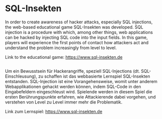 # SQL-Insekten

In order to create awareness of hacker attacks, especially SQL injections, the web-based educational game SQL-Insekten was developed. SQL injection is a procedure with which, among other things, web applications can be hacked by injecting SQL code into the input fields. In this game, players will experience the first points of contact how attackers act and understand the problem increasingly from level to level. 

Link to the educational game: https://www.sql-insekten.de

##

Um ein Bewusstsein für Hackerangriffe, speziell SQL-Injections (dt. SQL-Einschleusung), zu schaffen ist das webbasierte Lernspiel SQL-Insekten entstanden. SQL-Injection ist eine Vorangehensweise, womit unter anderem Webapplikationen gehackt werden können, indem SQL-Code in den Eingabefeldern eingeschleust wird. Spielende werden in diesem Spiel die ersten Berührungspunkte erfahren, wie Attackierende dabei vorgehen, und verstehen von Level zu Level immer mehr die Problematik.

Link zum Lernspiel: https://www.sql-insekten.de
